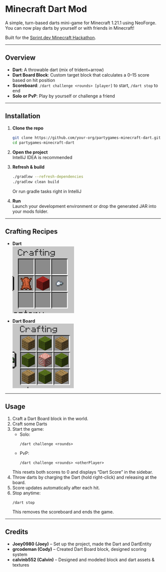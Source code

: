 # Minecraft Dart Mod

A simple, turn-based darts mini-game for Minecraft 1.21.1 using NeoForge. You can now play darts by yourself or with friends in Minecraft! 

Built for the [Sprint.dev Minecraft Hackathon](https://www.sprint.dev/hackathons/minecrafthack).

---

## Overview

- **Dart**: A throwable dart (mix of trident+arrow)  
- **Dart Board Block**: Custom target block that calculates a 0–15 score based on hit position  
- **Scoreboard**: `/dart challenge <rounds> [player]` to start, `/dart stop` to end  
- **Solo or PvP**: Play by yourself or challenge a friend  

---

## Installation

1. **Clone the repo**  
   ```bash
   git clone https://github.com/your-org/partygames-minecraft-dart.git
   cd partygames-minecraft-dart
   ```
2. **Open the project**  
   IntelliJ IDEA is recommended  
3. **Refresh & build**  
   ```bash
   ./gradlew --refresh-dependencies
   ./gradlew clean build
   ```

   Or run gradle tasks right in IntelliJ
4. **Run**  
   Launch your development environment or drop the generated JAR into your mods folder.

---

## Crafting Recipes

- **Dart**  
  ![Dart Recipe](screenshots/dart_crafting.webp)

- **Dart Board**  
  ![Dart Board Recipe](screenshots/board_crafting.webp)

---

## Usage

1. Craft a Dart Board block in the world.  
2. Craft some Darts 
3. Start the game:  
   - Solo:  
     ```
     /dart challenge <rounds>
     ```  
   - PvP:  
     ```
     /dart challenge <rounds> <otherPlayer>
     ```  
   This resets both scores to 0 and displays “Dart Score” in the sidebar.  
4. Throw darts by charging the Dart (hold right-click) and releasing at the board.  
5. Score updates automatically after each hit.  
6. Stop anytime:  
   ```
   /dart stop
   ```  
   This removes the scoreboard and ends the game.

---


## Credits

- **Joey0980 (Joey)** – Set up the project, made the Dart and DartEntity
- **grcodeman (Cody)** – Created Dart Board block, designed scoring system
- **calvinb552 (Calvin)** – Designed and modeled block and dart assets & textures  
